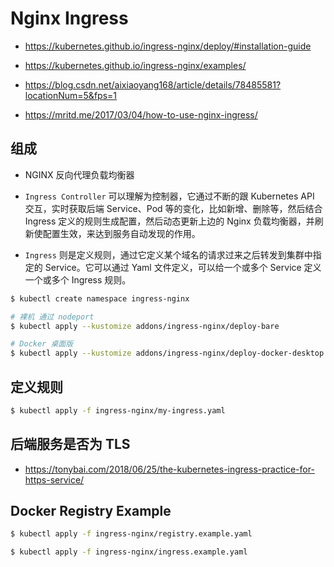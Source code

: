 # Nginx Ingress

* https://kubernetes.github.io/ingress-nginx/deploy/#installation-guide

* https://kubernetes.github.io/ingress-nginx/examples/

* https://blog.csdn.net/aixiaoyang168/article/details/78485581?locationNum=5&fps=1

* https://mritd.me/2017/03/04/how-to-use-nginx-ingress/

## 组成

* NGINX 反向代理负载均衡器

* `Ingress Controller` 可以理解为控制器，它通过不断的跟 Kubernetes API 交互，实时获取后端 Service、Pod 等的变化，比如新增、删除等，然后结合 Ingress 定义的规则生成配置，然后动态更新上边的 Nginx 负载均衡器，并刷新使配置生效，来达到服务自动发现的作用。

* `Ingress` 则是定义规则，通过它定义某个域名的请求过来之后转发到集群中指定的 Service。它可以通过 Yaml 文件定义，可以给一个或多个 Service 定义一个或多个 Ingress 规则。

```bash
$ kubectl create namespace ingress-nginx

# 裸机 通过 nodeport
$ kubectl apply --kustomize addons/ingress-nginx/deploy-bare

# Docker 桌面版
$ kubectl apply --kustomize addons/ingress-nginx/deploy-docker-desktop
```

## 定义规则

```bash
$ kubectl apply -f ingress-nginx/my-ingress.yaml
```

## 后端服务是否为 TLS

* https://tonybai.com/2018/06/25/the-kubernetes-ingress-practice-for-https-service/

## Docker Registry Example

```bash
$ kubectl apply -f ingress-nginx/registry.example.yaml

$ kubectl apply -f ingress-nginx/ingress.example.yaml
```
